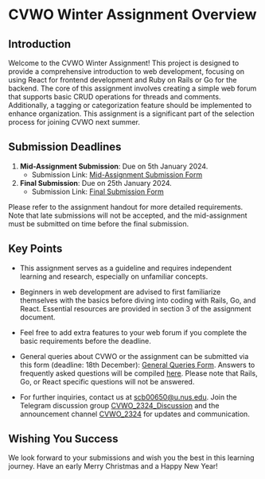 # CVWO Winter Assignment Overview

## Introduction

Welcome to the CVWO Winter Assignment! This project is designed to provide a comprehensive introduction to web development, focusing on using React for frontend development and Ruby on Rails or Go for the backend. The core of this assignment involves creating a simple web forum that supports basic CRUD operations for threads and comments. Additionally, a tagging or categorization feature should be implemented to enhance organization. This assignment is a significant part of the selection process for joining CVWO next summer.

## Submission Deadlines

1. **Mid-Assignment Submission**: Due on 5th January 2024.
   - Submission Link: [Mid-Assignment Submission Form](https://forms.gle/Bv9NqP3XHjYc5AG96)
2. **Final Submission**: Due on 25th January 2024.
   - Submission Link: [Final Submission Form](https://forms.gle/GFUgv1u63BPyoMKN9)

Please refer to the assignment handout for more detailed requirements. Note that late submissions will not be accepted, and the mid-assignment must be submitted on time before the final submission.

## Key Points

- This assignment serves as a guideline and requires independent learning and research, especially on unfamiliar concepts.

- Beginners in web development are advised to first familiarize themselves with the basics before diving into coding with Rails, Go, and React. Essential resources are provided in section 3 of the assignment document.

- Feel free to add extra features to your web forum if you complete the basic requirements before the deadline.

- General queries about CVWO or the assignment can be submitted via this form (deadline: 18th December): [General Queries Form](https://forms.gle/ah1ApP3vspzCdPdW7). Answers to frequently asked questions will be compiled [here](https://bit.ly/cvwo2423faq). Please note that Rails, Go, or React specific questions will not be answered.

- For further inquiries, contact us at [scb00650@u.nus.edu](scb00650@u.nus.edu). Join the Telegram discussion group [CVWO_2324_Discussion](https://t.me/CVWO_2324_Discussion) and the announcement channel [CVWO_2324](https://t.me/CVWO_2324) for updates and communication.

## Wishing You Success

We look forward to your submissions and wish you the best in this learning journey. Have an early Merry Christmas and a Happy New Year!
